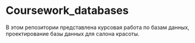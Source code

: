# Coursework_databases
В этом репозитории представлена курсовая работа по базам данных, проектирование базы данных для салона красоты.
